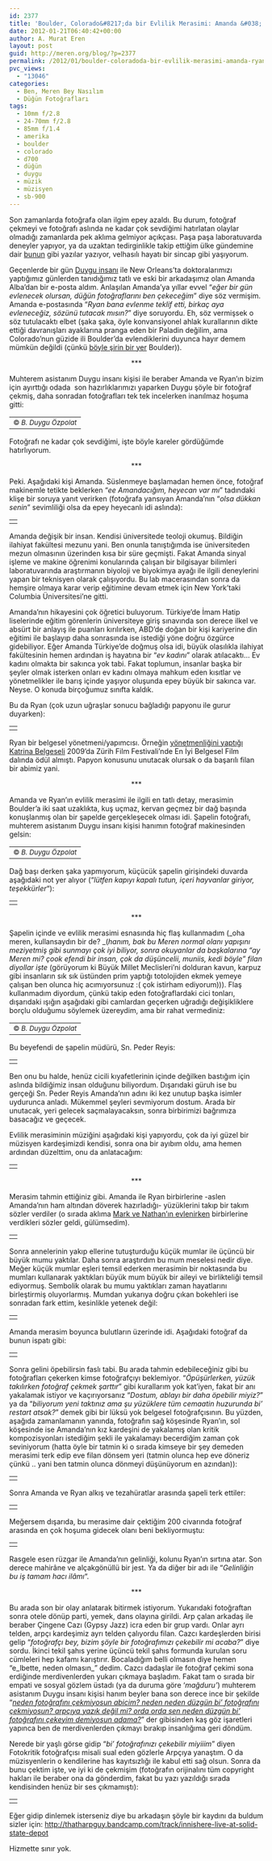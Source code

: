 ```yaml
---
id: 2377
title: 'Boulder, Colorado&#8217;da bir Evlilik Merasimi: Amanda &#038; Ryan'
date: 2012-01-21T06:40:42+00:00
author: A. Murat Eren
layout: post
guid: http://meren.org/blog/?p=2377
permalink: /2012/01/boulder-coloradoda-bir-evlilik-merasimi-amanda-ryan/
pvc_views:
  - "13046"
categories:
  - Ben, Meren Bey Nasılım
  - Düğün Fotoğrafları
tags:
  - 10mm f/2.8
  - 24-70mm f/2.8
  - 85mm f/1.4
  - amerika
  - boulder
  - colorado
  - d700
  - düğün
  - duygu
  - müzik
  - müzisyen
  - sb-900
---
```

Son zamanlarda fotoğrafa olan ilgim epey azaldı. Bu durum, fotoğraf çekmeyi ve fotoğrafı aslında ne kadar çok sevdiğimi hatırlatan olaylar olmadığı zamanlarda pek aklıma gelmiyor açıkçası. Paşa paşa laboratuvarda deneyler yapıyor, ya da uzaktan tedirginlikle takip ettiğim ülke gündemine dair [bunun](http://bianet.org/bianet/din/135298-ogrenciler-umreye-turkiye-nereye) gibi yazılar yazıyor, velhasılı hayatı bir sincap gibi yaşıyorum.

Geçenlerde bir gün [Duygu insanı](http://biyolokum.com) ile New Orleans&#8217;ta doktoralarımızı yaptığımız günlerden tanıdığımız tatlı ve eski bir arkadaşımız olan Amanda Alba&#8217;dan bir e-posta aldım. Anlaşılan Amanda&#8217;ya yıllar evvel &#8220;_eğer bir gün evlenecek olursan, düğün fotoğraflarını ben çekeceğim_&#8221; diye söz vermişim. Amanda e-postasında &#8220;_Ryan bana evlenme teklif etti, birkaç aya evleneceğiz, sözünü tutacak mısın?_&#8221; diye soruyordu. Eh, söz vermişsek o söz tutulacaktı elbet (şaka şaka, öyle konvansiyonel ahlak kurallarının dikte ettiği davranışları ayaklarına pranga eden bir Paladin değilim, ama Colorado&#8217;nun güzide ili Boulder&#8217;da evlendiklerini duyunca hayır demem mümkün değildi (çünkü [böyle şirin bir yer](http://tinyurl.com/72s7f8h) Boulder)).

<p style="text-align: center;">
  ***
</p>

Muhterem asistanım Duygu insanı kişisi ile beraber Amanda ve Ryan&#8217;ın bizim için ayırttığı odada  son hazırlıklarımızı yaparken Duygu şöyle bir fotoğraf çekmiş, daha sonradan fotoğrafları tek tek incelerken inanılmaz hoşuma gitti:

<table width="100%" border="0">
  <tr>
    <td align="center">
      <img src="http://meren.org/wp-content/gallery/amanda-ryan/01.jpg" alt="" border="0" /><br /> <small>© <em>B. Duygu Özpolat</em></small>
    </td>
  </tr>
</table>

Fotoğrafı ne kadar çok sevdiğimi, işte böyle kareler gördüğümde hatırlıyorum.

<p style="text-align: center;">
  ***
</p>

Peki. Aşağıdaki kişi Amanda. Süslenmeye başlamadan hemen önce, fotoğraf makinemle tetikte beklerken &#8220;_ee Amandacığım, heyecan var mı_&#8221; tadındaki klişe bir soruya yanıt verirken (fotoğrafa yansıyan Amanda&#8217;nın &#8220;_olsa dükkan senin_&#8221; sevimliliği olsa da epey heyecanlı idi aslında):

<table width="100%" border="0">
  <tr>
    <td align="center">
      <img src="http://meren.org/wp-content/gallery/amanda-ryan/02.jpg" alt="" border="0" />
    </td>
  </tr>
</table>

Amanda değişik bir insan. Kendisi üniversitede teoloji okumuş. Bildiğin ilahiyat fakültesi mezunu yani. Ben onunla tanıştığımda ise üniversiteden mezun olmasının üzerinden kısa bir süre geçmişti. Fakat Amanda sinyal işleme ve makine öğrenimi konularında çalışan bir bilgisayar bilimleri laboratuvarında araştırmanın biyoloji ve biyokimya ayağı ile ilgili deneylerini yapan bir teknisyen olarak çalışıyordu. Bu lab macerasından sonra da hemşire olmaya karar verip eğitimine devam etmek için New York&#8217;taki Columbia Üniversitesi&#8217;ne gitti.

Amanda&#8217;nın hikayesini çok öğretici buluyorum. Türkiye&#8217;de İmam Hatip liselerinde eğitim görenlerin üniversiteye giriş sınavında son derece ilkel ve absürt bir anlayış ile puanları kırılırken, ABD&#8217;de doğan bir kişi kariyerine din eğitimi ile başlayıp daha sonrasında ise istediği yöne doğru özgürce gidebiliyor. Eğer Amanda Türkiye&#8217;de doğmuş olsa idi, büyük olasılıkla ilahiyat fakültesinin hemen ardından iş hayatına bir &#8220;_ev kadını_&#8221; olarak atılacaktı&#8230; Ev kadını olmakta bir sakınca yok tabi. Fakat toplumun, insanlar başka bir şeyler olmak isterken onları ev kadını olmaya mahkum eden kısıtlar ve yönetmelikler ile barış içinde yaşıyor oluşunda epey büyük bir sakınca var. Neyse. O konuda birçoğumuz sınıfta kaldık.

Bu da Ryan (çok uzun uğraşlar sonucu bağladığı papyonu ile gurur duyarken):

<table width="100%" border="0">
  <tr>
    <td align="center">
      <img src="http://meren.org/wp-content/gallery/amanda-ryan/03.jpg" alt="" border="0" />
    </td>
  </tr>
</table>

Ryan bir belgesel yönetmeni/yapımcısı. Örneğin [yönetmenliğini yaptığı Katrina Belgeseli](http://vimeo.com/17693293) 2009&#8217;da Zürih Film Festivali&#8217;nde En İyi Belgesel Film dalında ödül almıştı. Papyon konusunu unutacak olursak o da başarılı filan bir abimiz yani.

<p style="text-align: center;">
  ***
</p>

Amanda ve Ryan&#8217;ın evlilik merasimi ile ilgili en tatlı detay, merasimin Boulder&#8217;a iki saat uzaklıkta, kuş uçmaz, kervan geçmez bir dağ başında konuşlanmış olan bir şapelde gerçekleşecek olması idi. Şapelin fotoğrafı, muhterem asistanım Duygu insanı kişisi hanımın fotoğraf makinesinden gelsin:

<table width="100%" border="0">
  <tr>
    <td align="center">
      <img src="http://meren.org/wp-content/gallery/amanda-ryan/04.jpg" alt="" border="0" /><br /> <small>© <em>B. Duygu Özpolat</em></small>
    </td>
  </tr>
</table>

Dağ başı derken şaka yapmıyorum, küçücük şapelin girişindeki duvarda aşağıdaki not yer alıyor (&#8220;_lütfen kapıyı kapalı tutun, içeri hayvanlar giriyor, teşekkürler_&#8220;):

<table width="100%" border="0">
  <tr>
    <td align="center">
      <img src="http://meren.org/wp-content/gallery/amanda-ryan/06.jpg" alt="" border="0" />
    </td>
  </tr>
</table>

<p style="text-align: center;">
  ***
</p>

Şapelin içinde ve evlilik merasimi esnasında hiç flaş kullanmadım (_oha meren, kullansaydın bir de? _(_hanım, bak bu Meren normal olanı yapışını meziyetmiş gibi sunmayı çok iyi biliyor, sonra okuyanlar da başkalarına &#8220;ay Meren mi? çook efendi bir insan, çok da düşüncelii, muniis, kedi böyle&#8221; filan diyollar işte_ (görüyorum ki Büyük Millet Meclisleri&#8217;ni dolduran kavun, karpuz gibi insanların sık sık üstünden prim yaptığı totolojiden ekmek yemeye çalışan ben olunca hiç acımıyorsunuz :( çok istirham ediyorum))). Flaş kullanmadım diyordum, çünkü takip eden fotoğraflardaki cici tonları, dışarıdaki ışığın aşağıdaki gibi camlardan geçerken uğradığı değişikliklere borçlu olduğumu söylemek üzereydim, ama bir rahat vermediniz:

<table width="100%" border="0">
  <tr>
    <td align="center">
      <img src="http://meren.org/wp-content/gallery/amanda-ryan/07.jpg" alt="" border="0" /><br /> <small>© <em>B. Duygu Özpolat</em></small>
    </td>
  </tr>
</table>

Bu beyefendi de şapelin müdürü, Sn. Peder Reyis:

<table width="100%" border="0">
  <tr>
    <td align="center">
      <img src="http://meren.org/wp-content/gallery/amanda-ryan/08.jpg" alt="" border="0" />
    </td>
  </tr>
</table>

Ben onu bu halde, henüz cicili kıyafetlerinin içinde değilken bastığım için aslında bildiğimiz insan olduğunu biliyordum. Dışarıdaki güruh ise bu gerçeği Sn. Peder Reyis Amanda&#8217;nın adını iki kez unutup başka isimler uydurunca anladı. Mükemmel şeyleri sevmiyorum dostum. Arada bir unutacak, yeri gelecek saçmalayacaksın, sonra birbirimizi bağrımıza basacağız ve geçecek.

Evlilik merasiminin müziğini aşağıdaki kişi yapıyordu, çok da iyi güzel bir müzisyen kardeşimizdi kendisi, sonra ona bir ayıbım oldu, ama hemen ardından düzelttim, onu da anlatacağım:

<table width="100%" border="0">
  <tr>
    <td align="center">
      <img src="http://meren.org/wp-content/gallery/amanda-ryan/09.jpg" alt="" border="0" />
    </td>
  </tr>
</table>

<p style="text-align: center;">
  ***
</p>

Merasim tahmin ettiğiniz gibi. Amanda ile Ryan birbirlerine -aslen Amanda&#8217;nın ham altından döverek hazırladığı- yüzüklerini takıp bir takım sözler verdiler (o sırada aklıma [Mark ve Nathan&#8217;ın evlenirken](http://meren.org/blog/2010/10/mark-ve-nathan-supurgenin-uzerinden-erkek-erkege-atlamak/) birbirlerine verdikleri sözler geldi, gülümsedim).

<table width="100%" border="0">
  <tr>
    <td align="center">
      <img src="http://meren.org/wp-content/gallery/amanda-ryan/10.jpg" alt="" border="0" />
    </td>
  </tr>
</table>

Sonra annelerinin yakıp ellerine tutuşturduğu küçük mumlar ile üçüncü bir büyük mumu yaktılar. Daha sonra araştırdım bu mum meselesi nedir diye. Meğer küçük mumlar eşleri temsil ederken merasimin bir noktasında bu mumları kullanarak yaktıkları büyük mum büyük bir aileyi ve birlikteliği temsil ediyormuş. Sembolik olarak bu mumu yaktıkları zaman hayatlarını birleştirmiş oluyorlarmış. Mumdan yukarıya doğru çıkan bokehleri ise sonradan fark ettim, kesinlikle yetenek değil:

<table width="100%" border="0">
  <tr>
    <td align="center">
      <img src="http://meren.org/wp-content/gallery/amanda-ryan/11.jpg" alt="" border="0" />
    </td>
  </tr>
</table>

Amanda merasim boyunca bulutların üzerinde idi. Aşağıdaki fotoğraf da bunun ispatı gibi:

<table width="100%" border="0">
  <tr>
    <td align="center">
      <img src="http://meren.org/wp-content/gallery/amanda-ryan/12.jpg" alt="" border="0" />
    </td>
  </tr>
</table>

Sonra gelini öpebilirsin faslı tabi. Bu arada tahmin edebileceğiniz gibi bu fotoğrafları çekerken kimse fotoğrafçıyı beklemiyor. &#8220;_Öpüşürlerken, yüzük takılırken fotoğraf çekmek şarttır_&#8221; gibi kurallarım yok kat&#8217;iyen, fakat bir anı yakalamak istiyor ve kaçırıyorsanız &#8220;_Dostum, ablayı bir daha öpebilir miyiz?_&#8221; ya da &#8220;_biliyorum yeni taktınız ama şu yüzüklere tüm cemaatin huzurunda bi&#8217; restart atsak?_&#8221; demek gibi bir lüksü yok belgesel fotoğrafçısının. Bu yüzden, aşağıda zamanlamanın yanında, fotoğrafın sağ köşesinde Ryan&#8217;ın, sol köşesinde ise Amanda&#8217;nın kız kardeşini de yakalamış olan kritik kompozisyonları istediğim şekli ile yakalamayı becerdiğim zaman çok seviniyorum (hatta öyle bir tatmin ki o sırada kimseye bir şey demeden merasimi terk edip eve filan dönsem yeri (tatmin olunca hep eve döneriz çünkü .. yani ben tatmin olunca dönmeyi düşünüyorum en azından)):

<table width="100%" border="0">
  <tr>
    <td align="center">
      <img src="http://meren.org/wp-content/gallery/amanda-ryan/13.jpg" alt="" border="0" />
    </td>
  </tr>
</table>

Sonra Amanda ve Ryan alkış ve tezahüratlar arasında şapeli terk ettiler:

<table width="100%" border="0">
  <tr>
    <td align="center">
      <img src="http://meren.org/wp-content/gallery/amanda-ryan/14.jpg" alt="" border="0" />
    </td>
  </tr>
</table>

Meğersem dışarıda, bu merasime dair çektiğim 200 civarında fotoğraf arasında en çok hoşuma gidecek olanı beni bekliyormuştu:

<table width="100%" border="0">
  <tr>
    <td align="center">
      <img src="http://meren.org/wp-content/gallery/amanda-ryan/15.jpg" alt="" border="0" />
    </td>
  </tr>
</table>

Rasgele esen rüzgar ile Amanda&#8217;nın gelinliği, kolunu Ryan&#8217;ın sırtına atar. Son derece mahirâne ve alçakgönüllü bir jest. Ya da diğer bir adı ile &#8220;_Gelinliğin bu iş tamam hacı ilâmı_&#8220;.

<p style="text-align: center;">
  ***
</p>

Bu arada son bir olay anlatarak bitirmek istiyorum. Yukarıdaki fotoğraftan sonra otele dönüp parti, yemek, dans olayına girildi. Arp çalan arkadaş ile beraber Çingene Cazı (Gypsy Jazz) icra eden bir grup vardı. Onlar ayrı telden, arpçı kardeşimiz ayrı telden çalıyordu filan. Cazcı kardeşlerden birisi gelip &#8220;_fotoğrafçı bey, bizim şöyle bir fotoğrafımızı çekebilir mi acaba?_&#8221; diye sordu. İkinci tekil şahıs yerine üçüncü tekil şahıs formunda kurulan soru cümleleri hep kafamı karıştırır. Bocaladığım belli olmasın diye hemen &#8220;e_lbette, neden olmasın_&#8221; dedim. Cazcı dadaşlar ile fotoğraf çekimi sona erdiğinde merdivenlerden yukarı çıkmaya başladım. Fakat tam o sırada bir empati ve sosyal gözlem üstadı (ya da duruma göre &#8216;_mağduru&#8217;_) muhterem asistanım Duygu insanı kişisi hanım beyler bana son derece ince bir şekilde &#8220;_[neden fotoğrafını çekmiyosun abicim? neden neden düzgün bi&#8217; fotoğrafını çekmiyosun? arpçıya yazık değil mi? orda orda sen neden düzgün bi&#8217; fotoğrafını çekeyim demiyosun adama?](https://www.facebook.com/photo.php?v=2738805143641)_&#8221; der gibisinden kaş göz işaretleri yapınca ben de merdivenlerden çıkmayı bırakıp insanlığıma geri döndüm.

Nerede bir yaşlı görse gidip &#8220;_bi&#8217; fotoğrafınızı çekebilir miyiiim_&#8221; diyen Fotokritik fotoğrafçısı misali sual eden gözlerle Arpçıya yanaştım. O da müzisyenlerin o kendilerine has kayıtsızlığı ile kabul etti sağ olsun. Sonra da bunu çektim işte, ve iyi ki de çekmişim (fotoğrafın orijinalını tüm copyright hakları ile beraber ona da gönderdim, fakat bu yazı yazıldığı sırada kendisinden henüz bir ses çıkmamıştı):

<table width="100%" border="0">
  <tr>
    <td align="center">
      <img src="http://meren.org/wp-content/gallery/amanda-ryan/17.jpg" alt="" border="0" />
    </td>
  </tr>
</table>

Eğer gidip dinlemek isterseniz diye bu arkadaşın şöyle bir kaydını da buldum sizler için: <http://thatharpguy.bandcamp.com/track/innishere-live-at-solid-state-depot>

Hizmette sınır yok.